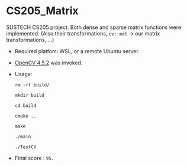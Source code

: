 # CS205_Matrix
SUSTECH CS205 project. Both dense and sparse matrix functions were implemented.
(Also their transformations, `cv::mat` $\rightarrow$ our matrix transformations, ...)

+ Required platfom: WSL, or a remote Ubuntu server.
+ [OpenCV 4.5.2](https://opencv.org/) was invoked.

+ Usage:

  `rm -rf build/`

  `mkdir build`

  `cd build`

  `cmake ..`

  `make`

  `./main`

  `./TestCV`

+ Final score : `95`.
